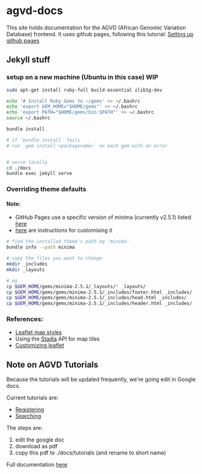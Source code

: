 # agvd-docs
This site holds documentation for the AGVD (African Genomic Variation Database) frontend.
It uses github pages, following this tutorial: [Setting up github pages](https://github.com/tomcam/least-github-pages)

## Jekyll stuff 
### setup on a new machine (Ubuntu in this case) WIP

```bash
sudo apt-get install ruby-full build-essential zlib1g-dev

echo '# Install Ruby Gems to ~/gems' >> ~/.bashrc
echo 'export GEM_HOME="$HOME/gems"' >> ~/.bashrc
echo 'export PATH="$HOME/gems/bin:$PATH"' >> ~/.bashrc
source ~/.bashrc

bundle install 

# if `bundle install` fails
# run `gem install <packagename>` on each gem with an error


# serve locally
cd ./docs
bundle exec jekyll serve

```

### Overriding theme defaults

#### Note: 
 - GitHub Pages use a specific version of minima (currently v2.5.1) listed [here](https://pages.github.com/versions/)
 - [here](https://github.com/jekyll/minima/tree/v2.5.1?tab=readme-ov-file#minima) are instructions for customising it


```bash 
# find the installed theme's path eg 'minima'
bundle info --path minima

# copy the files you want to change
mkdir _includes
mkdir _layouts

# eg
cp $GEM_HOME/gems/minima-2.5.1/_layouts/* _layouts/
cp $GEM_HOME/gems/gems/minima-2.5.1/_includes/footer.html _includes/
cp $GEM_HOME/gems/gems/minima-2.5.1/_includes/head.html _includes/
cp $GEM_HOME/gems/gems/minima-2.5.1/_includes/header.html _includes/
```

### References:

 - [Leaflet map styles](https://leaflet-extras.github.io/leaflet-providers/preview/)
 - Using the [Stadia](https://client.stadiamaps.com/dashboard/#/property/28053/) API for map tiles
 - [Customizing leaflet](https://leafletjs.com/reference.html)

## Note on AGVD Tutorials
Because the tutorials will be updated frequently, we're going edit in Google docs. 

Current tutorials are:
 - [Registering](https://docs.google.com/document/d/1ny2-b-bBUfDJVUTYhIz8yodpiFJMa_g0/edit)
 - [Searching](https://docs.google.com/document/d/11VhAVEPbm2XW04ooc2Hk881-85AVSnVw/edit)

The steps are:
1. edit the google doc
2. download as pdf
3. copy this pdf to ./docs/tutorials (and rename to short name)

Full documentation [here](https://docs.google.com/document/d/197wa3ipdHA8Q_ZU4y2jEHBzFctg8GrXO/edit)





